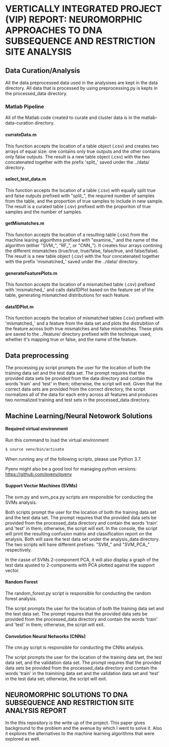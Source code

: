 # VERTICALLY INTEGRATED PROJECT (VIP) REPORT: NEUROMORPHIC APPROACHES TO DNA SUBSEQUENCE AND RESTRICTION SITE ANALYSIS

## Data Curation/Analysis

All the data preprocessed data used in the analysises are kept in the data directory. All data that is processed by using preprocessing.py is kepts in the processed_data directory.

### Matlab Pipeline

All of the Matlab code created to curate and cluster data is in the matlab-data-curation directory.

#### currateData.m

This function accepts the location of a table object (.csv) and creates two arrays of equal size: one contains only true outputs and the other contains only false outputs. The result is a new table object (.csv) with the two concatenated together with the prefix 'split_' saved under the ../data/ directory.

#### select_test_data.m

This function accepts the location of a table (.csv) with equally split true and false outputs prefixed with "split_", the required number of samples from the table, and the proportion of true samples to include in new sample. The result is a curated table (.csv) prefixed with the proporiton of true samples and the number of samples.

#### getMismatches.m

This function accepts the location of a resulting table (.csv) from the machine learing algoirthms prefixed with "examine_" and the name of the algorithm (either "SVM_", "RF_", or "CNN_"). It creates four arrays contining the different mismatches (true/true, true/false, false/true, and false/false). The result is a new table object (.csv) with the four concatenated together with the prefix 'mismatched_' saved under the ../data/ directory.

#### generateFeaturePlots.m

This function accepts the location of a mismatched table (.csv) prefixed with 'mismatched_' and calls data1DPlot based on the feature set of the table, generating mismatched distributions for each feature.

#### data1DPlot.m

This function accepts the location of mismatched tables (.csv) prefixed with 'mismatched_' and a feature from the data set and plots the distrubition of the feature across both true mismatches and false mismatches. These plots are saved to the ../feature/ directory prefixed with the technique used, whether it's mapping true or false, and the name of the feature.

## Data preprocessing

The processing.py script prompts the user for the location of both the training data set and the test data set. The prompt requires that the provided data sets be provided from the data directory and contain the words 'train' and 'test' in them; otherwise, the script will exit. Given that the correct data sets are provided from the correct directory, the script normalizes all of the data for each entry across all features and produces two normalized training and test sets in the processed_data directory.

## Machine Learning/Neural Netowork Solutions

#### Required virtual environment

Run this command to load the virtual environment
```bash
$ source venv/bin/activate
```

When running any of the following scripts, please use Python 3.7.

Pyenv might also be a good tool for managing python versions: https://github.com/pyenv/pyenv

#### Support Vector Machines (SVMs)

The svm.py and svm_pca.py scripts are responsible for conducting the SVMs analysis. 

Both scripts prompt the user for the location of both the training data set and the test data set. The prompt requires that the provided data sets be provided from the processed_data directory and contain the words 'train' and 'test' in them; otherwise, the script will exit. In the console, the script will print the resulting confusion matrix and classification report on the analysis. Both will save the test data set under the analysis_data directory. The two scripts will have different prefixes: "SVM_" and "SVM_PCA_" respectively.

In the casse of SVMs 2-component PCA, it will also display a graph of the test data ajusted to 2-components with PCA plotted against the support vector.

#### Random Forest

The random_forest.py script is responsible for conducting the random forest analysis.

The script prompts the user for the location of both the training data set and the test data set. The prompt requires that the provided data sets be provided from the processed_data directory and contain the words 'train' and 'test' in them; otherwise, the script will exit.

#### Convolution Neural Networks (CNNs)

The cnn.py script is responsible for conducting the CNNs analysis.

The script prompts the user for the location of the training data set, the test data set, and the validation data set. The prompt requires that the provided data sets be provided from the processed_data directory and contain the words 'train' in the trainining data set and the validation data set and 'test' in the test data set; otherwise, the script will exit.

## NEUROMORPHIC SOLUTIONS TO DNA SUBSEQUENCE AND RESTRICTION SITE ANALYSIS REPORT

In the this repository is the write up of the project. This paper gives background to the problem and the avenue by which I went to solve it. Also it explores the alternatives to the machine learning algorithms that were explored as well.
